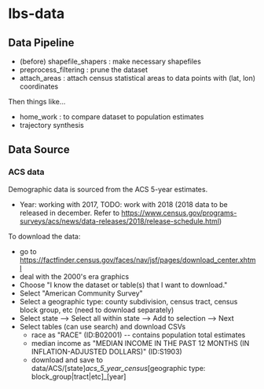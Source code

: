 # lbs-data


## Data Pipeline

- (before) shapefile_shapers : make necessary shapefiles
- preprocess_filtering : prune the dataset
- attach_areas : attach census statistical areas to data points with (lat, lon) coordinates

Then things like...

- home_work : to compare dataset to population estimates
- trajectory synthesis



## Data Source

### ACS data

Demographic data is sourced from the ACS 5-year estimates.
- Year: working with 2017, TODO: work with 2018 (2018 data to be released in december.  Refer to https://www.census.gov/programs-surveys/acs/news/data-releases/2018/release-schedule.html)

To download the data:
- go to https://factfinder.census.gov/faces/nav/jsf/pages/download_center.xhtml
- deal with the 2000's era graphics
- Choose "I know the dataset or table(s) that I want to download."
- Select "American Community Survey"
- Select a geographic type: county subdivision, census tract, census block group, etc (need to download separately)
- Select state --> Select all within state --> Add to selection --> Next
- Select tables (can use search) and download CSVs
  - race as "RACE" (ID:B02001) -- contains population total estimates
  - median income as "MEDIAN INCOME IN THE PAST 12 MONTHS (IN <year> INFLATION-ADJUSTED DOLLARS)" (ID:S1903)
  - download and save to data/ACS/[state]_acs_5_year_census_[geographic type: block_group|tract|etc]_[year]
